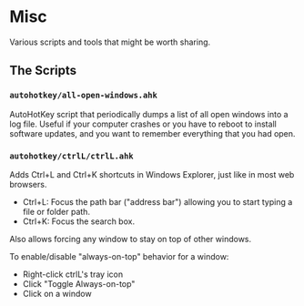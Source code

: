 Misc
===

Various scripts and tools that might be worth sharing.

The Scripts
---

### `autohotkey/all-open-windows.ahk` ###

AutoHotKey script that periodically dumps a list of all open windows into a log file.
Useful if your computer crashes or you have to reboot to install software updates, and
you want to remember everything that you had open.

### `autohotkey/ctrlL/ctrlL.ahk` ###

Adds Ctrl+L and Ctrl+K shortcuts in Windows Explorer, just like in most web browsers.

* Ctrl+L: Focus the path bar ("address bar") allowing you to start typing a file or folder path.
* Ctrl+K: Focus the search box.

Also allows forcing any window to stay on top of other windows.

To enable/disable "always-on-top" behavior for a window:

* Right-click ctrlL's tray icon
* Click "Toggle Always-on-top"
* Click on a window
